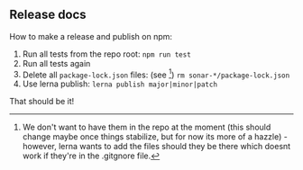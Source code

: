 ## Release docs

How to make a release and publish on npm:

1. Run all tests from the repo root:
   `npm run test`
2. Run all tests again
3. Delete all `package-lock.json` files: (see [^1])
   `rm sonar-*/package-lock.json`
4. Use lerna publish:
   `lerna publish major|minor|patch`

That should be it!

[^1]: We don't want to have them in the repo at the moment (this should change maybe once things stabilize, but for now its more of a hazzle) - however, lerna wants to add the files should they be there which doesnt work if they're in the .gitgnore file.
